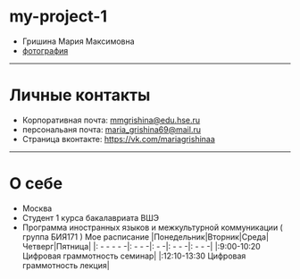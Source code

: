 # my-project-1
- Гришина Мария Максимовна
- [фотография](https://pp.userapi.com/c841238/v841238571/3f922/y-pkoaFyM3U.jpg)
***********
# Личные контакты
- Корпоративная почта: mmgrishina@edu.hse.ru
- персональаня почта: maria_grishina69@mail.ru
- Страница вконтакте: https://vk.com/mariagrishinaa
**********
# О себе
- Москва
- Студент 1 курса бакалавриата ВШЭ
- Программа иностранных языков и межкультурной коммуникации ( группа БИЯ171 )
Мое расписание
|Понедельник|Вторник|Среда|Четверг|Пятница|
|: - - - - -|: - - -|: - -|: - - -|: - - -| 
|:9:00-10:20 Цифровая граммотность семинар|
|:12:10-13:30 Цифровая граммотность лекция|

